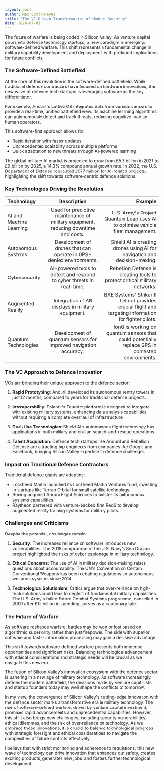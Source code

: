 ```yaml
---
layout: post
author: Max Scott-Hayes
title: "The VC-Driven Transformation of Modern Security"
date: 2024-07-03
---
```

The future of warfare is being coded in Silicon Valley. As venture capital pours into defence technology startups, a new paradigm is emerging: software-defined warfare. This shift represents a fundamental change in military capability development and deployment, with profound implications for future conflicts.

### The Software-Defined Battlefield

At the core of this revolution is the software-defined battlefield. While traditional defence contractors have focused on hardware innovations, the new wave of defence tech startups is leveraging software as the key differentiator.

For example, Anduril's Lattice OS integrates data from various sensors to provide a real-time, unified battlefield view. Its machine learning algorithms can autonomously detect and track threats, reducing cognitive load on human operators.

This software-first approach allows for:
- Rapid iteration with faster updates
- Unprecedented scalability across multiple platforms
- Quick adaptation to new threats through AI-powered learning

The global military AI market is projected to grow from £5.3 billion in 2021 to £9 billion by 2025, a 14.3% compound annual growth rate. In 2022, the U.S. Department of Defense requested £677 million for AI-related projects, highlighting the shift towards software-centric defence solutions.

### Key Technologies Driving the Revolution

| Technology | Description | Example |
|:---|:---:|---:|
| AI and Machine Learning | Used for predictive maintenance of military equipment, reducing downtime and costs. | U.S. Army's Project Quantum Leap uses AI to optimise vehicle fleet management. |
| Autonomous Systems | Development of drones that can operate in GPS-denied environments. | Shield AI is creating drones using AI for navigation and decision-making. |
| Cybersecurity | AI-powered tools to detect and respond to cyber threats in real-time. | Rebellion Defense is creating tools to protect critical military networks. |
| Augmented Reality | Integration of AR displays in military equipment. | BAE Systems' Striker II helmet provides crucial flight and targeting information for fighter pilots. |
| Quantum Technologies | Development of quantum sensors for improved navigation accuracy. | IonQ is working on quantum sensors that could potentially replace GPS in contested environments. |

### The VC Approach to Defence Innovation

VCs are bringing their unique approach to the defence sector:

1. **Rapid Prototyping**: Anduril developed its autonomous sentry towers in just 12 months, compared to years for traditional defence projects.

2. **Interoperability**: Palantir's Foundry platform is designed to integrate with existing military systems, enhancing data analysis capabilities without requiring a complete overhaul of infrastructure.

3. **Dual-Use Technologies**: Shield AI's autonomous flight technology has applications in both military and civilian search-and-rescue operations.

4. **Talent Acquisition**: Defence tech startups like Anduril and Rebellion Defense are attracting top engineers from companies like Google and Facebook, bringing Silicon Valley expertise to defence challenges.

### Impact on Traditional Defence Contractors

Traditional defence giants are adapting:

- Lockheed Martin launched its Lockheed Martin Ventures fund, investing in startups like Terran Orbital for small satellite technology.
- Boeing acquired Aurora Flight Sciences to bolster its autonomous systems capabilities.
- Raytheon partnered with venture-backed firm Red6 to develop augmented reality training systems for military pilots.

### Challenges and Criticisms

Despite the potential, challenges remain:

1. **Security**: The increased reliance on software introduces new vulnerabilities. The 2018 compromise of the U.S. Navy's Sea Dragon project highlighted the risks of cyber espionage in military technology.

2. **Ethical Concerns**: The use of AI in military decision-making raises questions about accountability. The UN's Convention on Certain Conventional Weapons has been debating regulations on autonomous weapons systems since 2014.

3. **Technological Solutionism**: Critics argue that over-reliance on high-tech solutions could lead to neglect of fundamental military capabilities. The U.S. Army's failed Future Combat Systems programme, cancelled in 2009 after £15 billion in spending, serves as a cautionary tale.

### The Future of Warfare

As software reshapes warfare, battles may be won or lost based on algorithmic superiority rather than just firepower. The side with superior software and faster information processing may gain a decisive advantage.

This shift towards software-defined warfare presents both immense opportunities and significant risks. Balancing technological advancement with ethical considerations and strategic needs will be crucial as we navigate this new era.

The fusion of Silicon Valley's innovation ecosystem with the defence sector is ushering in a new age of military technology. As software increasingly defines the modern battlefield, the decisions made by venture capitalists and startup founders today may well shape the conflicts of tomorrow. 

In my view, the convergence of Silicon Valley's cutting-edge innovation with the defence sector marks a transformative era in military technology. The rise of software-defined warfare, driven by venture capital investment, promises rapid advancements and unprecedented capabilities. However, this shift also brings new challenges, including security vulnerabilities, ethical dilemmas, and the risk of over-reliance on technology. As we embrace these innovations, it is crucial to balance technological progress with strategic foresight and ethical considerations to navigate the complexities of future conflicts effectively. 

I believe that with strict monitoring and adherence to regulations, this new wave of technology can drive innovation that enhances our safety, creates exciting products, generates new jobs, and fosters further technological development.